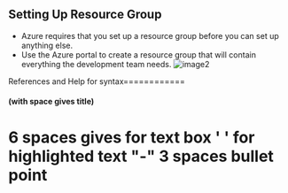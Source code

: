 ## Setting Up Resource Group
- Azure requires that you set up a resource group before you can set up anything else.
- Use the Azure portal to create a resource group that will contain everything the development team needs.
![image2](https://user-images.githubusercontent.com/115432675/223289863-a527c45a-8f31-45c8-9864-b37ef01bd4a5.png)














References and Help for syntax============
#### (with space gives title)
6 spaces gives for text box
' ' for highlighted text 
"-" 3 spaces bullet point
================================
